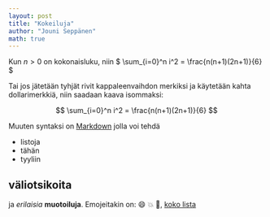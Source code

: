 ```yaml
---
layout: post
title: "Kokeiluja"
author: "Jouni Seppänen"
math: true
---
```


Kun $n > 0$ on kokonaisluku, niin $ \sum_{i=0}^n i^2 = \frac{n(n+1)(2n+1)}{6} $

Tai jos jätetään tyhjät rivit kappaleenvaihdon merkiksi ja käytetään kahta dollarimerkkiä, niin saadaan kaava isommaksi:

$$ \sum_{i=0}^n i^2 = \frac{n(n+1)(2n+1)}{6} $$

Muuten syntaksi on [Markdown](https://kramdown.gettalong.org/quickref.html) jolla voi tehdä
* listoja
* tähän
* tyyliin

## väliotsikoita

ja *erilaisia* **muotoiluja**.
Emojeitakin on: :smile: :boom: :facepunch:, 
[koko lista](https://www.webpagefx.com/tools/emoji-cheat-sheet/)

